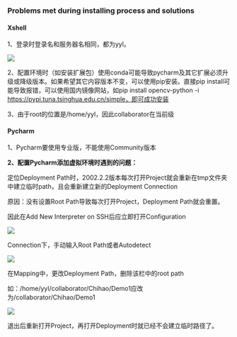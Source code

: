 ### Problems met during installing process and solutions

#### Xshell

1、登录时登录名和服务器名相同，都为yyl。

![](E:\沈驰皓\教材\需要的教材和课程\NLP\report\files\2_1.png)

2、配置环境时（如安装扩展包）使用conda可能导致pycharm及其它扩展必须升级或降级版本。如果希望其它内容版本不变，可以使用pip安装。直接pip install可能导致报错，可以使用国内镜像网站，如pip install opencv-python  -i https://pypi.tuna.tsinghua.edu.cn/simple，即可成功安装

3、由于root的位置是/home/yyl，因此collaborator在当前级

#### Pycharm

1、Pycharm要使用专业版，不能使用Community版本

**2、配置Pycharm添加虚拟环境时遇到的问题：**

定位Deployment Path时，2002.2.2版本每次打开Project就会重新在tmp文件夹中建立临时path，且会重新建立新的Deployment Connection

原因：没有设置Root Path导致每次打开Project，Deployment Path就会重置。

因此在Add New Interpreter on SSH后应立即打开Configuration

![](E:\沈驰皓\教材\需要的教材和课程\NLP\report\files\2_2.png)

Connection下，手动输入Root Path或者Autodetect

![](E:\沈驰皓\教材\需要的教材和课程\NLP\report\files\2_3.png)

在Mapping中，更改Deployment Path，删除该栏中的root path

如：/home/yyl/collaborator/Chihao/Demo1应改为/collaborator/Chihao/Demo1

![](E:\沈驰皓\教材\需要的教材和课程\NLP\report\files\2_4.png)

退出后重新打开Project，再打开Deployment时就已经不会建立临时路径了。
